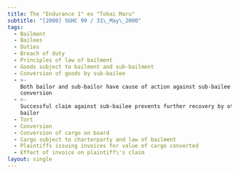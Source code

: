 ```yaml
---
title: The "Endurance 1" ex "Tokai Maru"
subtitle: "[2000] SGHC 99 / 31\_May\_2000"
tags:
  - Bailment
  - Bailees
  - Duties
  - Breach of duty
  - Principles of law of bailment
  - Goods subject to bailment and sub-bailment
  - Conversion of goods by sub-bailee
  - >-
    Both bailor and sub-bailor have cause of action against sub-bailee for
    conversion
  - >-
    Successful claim against sub-bailee prevents further recovery by other
    bailor
  - Tort
  - Conversion
  - Conversion of cargo on board
  - Cargo subject to charterparty and law of bailment
  - Plaintiffs issuing invoices for value of cargo converted
  - Effect of invoice on plaintiff\'s claim
layout: single
---
```



